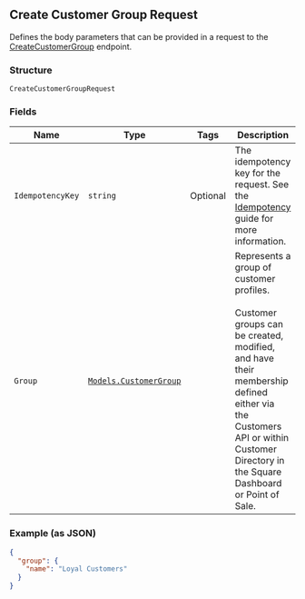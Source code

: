 ## Create Customer Group Request

Defines the body parameters that can be provided in a request to the
[CreateCustomerGroup](#endpoint-createcustomegroup) endpoint.

### Structure

`CreateCustomerGroupRequest`

### Fields

| Name | Type | Tags | Description |
|  --- | --- | --- | --- |
| `IdempotencyKey` | `string` | Optional | The idempotency key for the request. See the [Idempotency](https://developer.squareup.com/docs/basics/api101/idempotency)<br>guide for more information. |
| `Group` | [`Models.CustomerGroup`](/doc/models/customer-group.md) |  | Represents a group of customer profiles. <br><br>Customer groups can be created, modified, and have their membership defined either via <br>the Customers API or within Customer Directory in the Square Dashboard or Point of Sale. |

### Example (as JSON)

```json
{
  "group": {
    "name": "Loyal Customers"
  }
}
```

